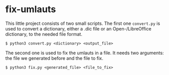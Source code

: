 # fix-umlauts

This little project consists of two small scripts. The first one `convert.py` is used to convert a dictionary, either a .dic file or an Open-/LibreOffice dictionary, to the needed file format.

```
$ python3 convert.py <dictionary> <output_file>
``` 

The second one is used to fix the umlauts in a file. It needs two arguments: the file we generated before and the file to fix. 

```
$ python3 fix.py <generated_file> <file_to_fix>
```
